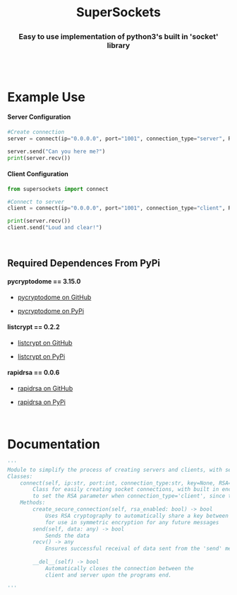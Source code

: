 # <p align='center'>SuperSockets</p>
<h3 align='center'> Easy to use implementation of python3's built in 'socket' library </h3>

<br>
<br>

# Example Use

<h4>Server Configuration</h4>

```python
#Create connection
server = connect(ip="0.0.0.0", port="1001", connection_type="server", RSA=True)

server.send("Can you here me?")
print(server.recv())
```
<h4>Client Configuration</h4>

```python
from supersockets import connect

#Connect to server
client = connect(ip="0.0.0.0", port="1001", connection_type="client", RSA=True)

print(server.recv())
client.send("Loud and clear!")
```

<br>

<h2>Required Dependences From PyPi</h2>

<h4>pycryptodome == 3.15.0</h4>

- <a href="https://github.com/Legrandin/pycryptodome">pycryptodome on GitHub</a>

- <a href="https://pypi.org/project/pycryptodome/">pycryptodome on PyPi</a>

<h4>listcrypt == 0.2.2</h4>

- <a href="https://github.com/JustScott/ListCrypt">listcrypt on GitHub</a>

- <a href="https://pypi.org/project/listcrypt/">listcrypt on PyPi</a>

<h4>rapidrsa == 0.0.6</h4>

- <a href="https://github.com/JustScott/RapidRSA">rapidrsa on GitHub</a>

- <a href="https://pypi.org/project/rapidrsa/">rapidrsa on PyPi</a>

<br>


# Documentation
```python
'''
Module to simplify the process of creating servers and clients, with seamless built in encryption options
Classes:
    connect(self, ip:str, port:int, connection_type:str, key=None, RSA=None, socket_timeout=3)
        Class for easily creating socket connections, with built in encryption options. It's pointless
        to set the RSA parameter when connection_type='client', since the server decides whether or not to use RSA.
    Methods:
        create_secure_connection(self, rsa_enabled: bool) -> bool
            Uses RSA cryptography to automatically share a key between the server and client,
            for use in symmetric encryption for any future messages
        send(self, data: any) -> bool
            Sends the data
        recv() -> any
            Ensures successful receival of data sent from the 'send' method            
        
		__del__(self) -> bool
            Automatically closes the connection between the 
            client and server upon the programs end.

'''
```
